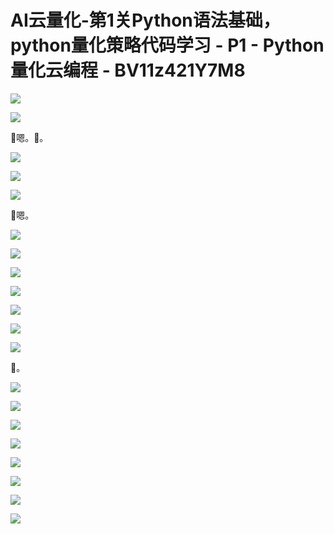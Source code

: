 # AI云量化-第1关Python语法基础，python量化策略代码学习 - P1 - Python量化云编程 - BV11z421Y7M8

![](img/7a72a9bcd0716cd2c9749cd5bc3d9372_0.png)

![](img/7a72a9bcd0716cd2c9749cd5bc3d9372_1.png)

🎼嗯。🎼。

![](img/7a72a9bcd0716cd2c9749cd5bc3d9372_3.png)

![](img/7a72a9bcd0716cd2c9749cd5bc3d9372_4.png)

![](img/7a72a9bcd0716cd2c9749cd5bc3d9372_5.png)

🎼嗯。

![](img/7a72a9bcd0716cd2c9749cd5bc3d9372_7.png)

![](img/7a72a9bcd0716cd2c9749cd5bc3d9372_8.png)

![](img/7a72a9bcd0716cd2c9749cd5bc3d9372_9.png)

![](img/7a72a9bcd0716cd2c9749cd5bc3d9372_10.png)

![](img/7a72a9bcd0716cd2c9749cd5bc3d9372_11.png)

![](img/7a72a9bcd0716cd2c9749cd5bc3d9372_12.png)

![](img/7a72a9bcd0716cd2c9749cd5bc3d9372_13.png)

🎼。

![](img/7a72a9bcd0716cd2c9749cd5bc3d9372_15.png)

![](img/7a72a9bcd0716cd2c9749cd5bc3d9372_16.png)

![](img/7a72a9bcd0716cd2c9749cd5bc3d9372_17.png)

![](img/7a72a9bcd0716cd2c9749cd5bc3d9372_18.png)

![](img/7a72a9bcd0716cd2c9749cd5bc3d9372_19.png)

![](img/7a72a9bcd0716cd2c9749cd5bc3d9372_20.png)

![](img/7a72a9bcd0716cd2c9749cd5bc3d9372_21.png)

![](img/7a72a9bcd0716cd2c9749cd5bc3d9372_22.png)
